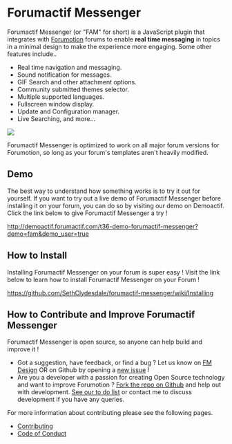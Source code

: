 # Forumactif Messenger
Forumactif Messenger (or "FAM" for short) is a JavaScript plugin that integrates with [Forumotion](https://www.forumotion.com/) forums to enable **real time messaging** in topics in a minimal design to make the experience more engaging. Some other features include..

- Real time navigation and messaging.
- Sound notification for messages.
- GIF Search and other attachment options.
- Community submitted themes selector.
- Multiple supported languages.
- Fullscreen window display.
- Update and Configuration manager.
- Live Searching, and more...

[![](https://i58.servimg.com/u/f58/18/21/41/30/w4f56y10.gif)](https://i58.servimg.com/u/f58/18/21/41/30/w4f56y10.gif)

Forumactif Messenger is optimized to work on all major forum versions for Forumotion, so long as your forum's templates aren't heavily modified.

## Demo
The best way to understand how something works is to try it out for yourself. If you want to try out a live demo of Forumactif Messenger before installing it on your forum, you can do so by visiting our demo on Demoactif. Click the link below to give Forumactif Messenger a try !

http://demoactif.forumactif.com/t36-demo-forumactif-messenger?demo=fam&demo_user=true

## How to Install
Installing Forumactif Messenger on your forum is super easy ! Visit the link below to learn how to install Forumactif Messenger on your Forum !

https://github.com/SethClydesdale/forumactif-messenger/wiki/Installing


## How to Contribute and Improve Forumactif Messenger
Forumactif Messenger is open source, so anyone can help build and improve it !

- Got a suggestion, have feedback, or find a bug ? Let us know on [FM Design](http://fmdesign.forumotion.com/t1378-forumactif-messenger-instant-message-application-for-forumotion#30691) OR on Github by opening a [new issue](https://github.com/SethClydesdale/forumactif-messenger/issues) !
- Are you a developer with a passion for creating Open Source technology and want to improve Forumotion ? [Fork the repo on Github](https://github.com/SethClydesdale/forumactif-messenger/fork) and help out with development. [See our to do list](https://github.com/SethClydesdale/forumactif-messenger/wiki/Todo-List) or contact me to discuss development if you have any queries.

For more information about contributing please see the following pages.

- [Contributing](https://github.com/SethClydesdale/forumactif-messenger/blob/master/CONTRIBUTING.md)
- [Code of Conduct](https://github.com/SethClydesdale/forumactif-messenger/blob/master/CODE_OF_CONDUCT.md)